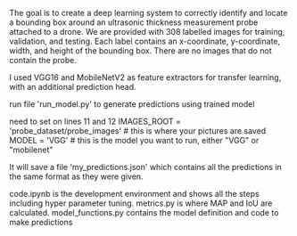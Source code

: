 The goal is to create a deep learning system to correctly identify and locate a bounding box around an ultrasonic thickness measurement probe attached to a drone. We are provided with 308 labelled images for training, validation, and testing. Each label contains an x-coordinate, y-coordinate, width, and height of the bounding box. There are no images that do not contain the probe.

 I used VGG16 and MobileNetV2 as feature extractors for transfer learning, with an additional prediction head.


run file 'run_model.py' to generate predictions using trained model

need to set on lines 11 and 12
IMAGES_ROOT = 'probe_dataset/probe_images'  # this is where your pictures are saved
MODEL = 'VGG'                               # this is the model you want to run, either "VGG" or "mobilenet"

It will save a file 'my_predictions.json' which contains all the predictions in the same format as they were given.


code.ipynb is the development environment and shows all the steps including hyper parameter tuning.
metrics.py is where MAP and IoU are calculated. 
model_functions.py contains the model definition and code to make predictions
